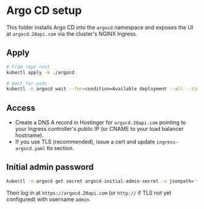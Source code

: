 # Argo CD setup

This folder installs Argo CD into the `argocd` namespace and exposes the UI at `argocd.20api.com` via the cluster's NGINX Ingress.

## Apply

```bash
# From repo root
kubectl apply -k ./argocd

# Wait for pods
kubectl -n argocd wait --for=condition=Available deployment --all --timeout=300s
```

## Access

- Create a DNS A record in Hostinger for `argocd.20api.com` pointing to your Ingress controller's public IP (or CNAME to your load balancer hostname).
- If you use TLS (recommended), issue a cert and update `ingress-argocd.yaml` tls section.

## Initial admin password

```bash
kubectl -n argocd get secret argocd-initial-admin-secret -o jsonpath='{.data.password}' | base64 -d; echo
```

Then log in at `https://argocd.20api.com` (or `http://` if TLS not yet configured) with username `admin`.

